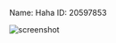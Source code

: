Name: Haha
ID: 20597853

![screenshot](https://user-images.githubusercontent.com/79297183/108674232-e583fb00-751f-11eb-8d5b-2eb4c8db1a1f.png)
